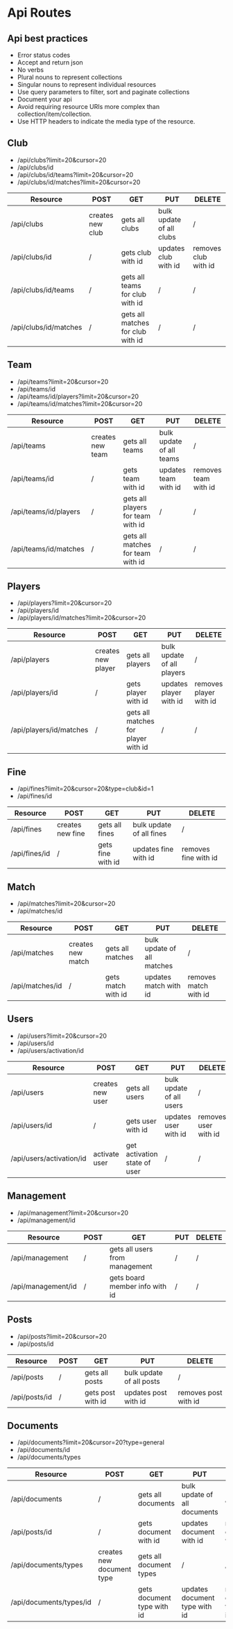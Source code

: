 # Api Routes

## Api best practices

- Error status codes
- Accept and return json
- No verbs
- Plural nouns to represent collections
- Singular nouns to represent individual resources
- Use query parameters to filter, sort and paginate collections
- Document your api
- Avoid requiring resource URIs more complex than collection/item/collection.
- Use HTTP headers to indicate the media type of the resource.

## Club

- /api/clubs?limit=20&cursor=20
- /api/clubs/id
- /api/clubs/id/teams?limit=20&cursor=20
- /api/clubs/id/matches?limit=20&cursor=20

| Resource | POST | GET | PUT | DELETE |
| --- | --- | --- | --- | --- |
| /api/clubs | creates new club | gets all clubs | bulk update of all clubs | / |
| /api/clubs/id | / | gets club with id | updates club with id | removes club with id |
| /api/clubs/id/teams | / | gets all teams for club with id | / | /
| /api/clubs/id/matches | / | gets all matches for club with id | / | / |


## Team

- /api/teams?limit=20&cursor=20
- /api/teams/id
- /api/teams/id/players?limit=20&cursor=20
- /api/teams/id/matches?limit=20&cursor=20

| Resource | POST | GET | PUT | DELETE |
| --- | --- | --- | --- | --- |
| /api/teams | creates new team | gets all teams | bulk update of all teams | / |
| /api/teams/id | / | gets team with id | updates team with id | removes team with id |
| /api/teams/id/players | / | gets all players for team with id | / | / |
| /api/teams/id/matches | / | gets all matches for team with id | / | / |

## Players

- /api/players?limit=20&cursor=20
- /api/players/id
- /api/players/id/matches?limit=20&cursor=20

| Resource | POST | GET | PUT | DELETE |
| --- | --- | --- | --- | --- |
| /api/players | creates new player | gets all players | bulk update of all players | / |
| /api/players/id | / | gets player with id | updates player with id | removes player with id |
| /api/players/id/matches | / | gets all matches for player with id | / | / |

## Fine

- /api/fines?limit=20&cursor=20&type=club&id=1
- /api/fines/id

| Resource | POST | GET | PUT | DELETE |
| --- | --- | --- | --- | --- |
| /api/fines | creates new fine | gets all fines | bulk update of all fines | / |
| /api/fines/id | / | gets fine with id | updates fine with id | removes fine with id |

## Match

- /api/matches?limit=20&cursor=20
- /api/matches/id

| Resource | POST | GET | PUT | DELETE |
| --- | --- | --- | --- | --- |
| /api/matches | creates new match | gets all matches | bulk update of all matches | / |
| /api/matches/id | / | gets match with id | updates match with id | removes match with id |

## Users

- /api/users?limit=20&cursor=20
- /api/users/id
- /api/users/activation/id

| Resource | POST | GET | PUT | DELETE |
| --- | --- | --- | --- | --- |
| /api/users | creates new user | gets all users | bulk update of all users | / |
| /api/users/id | / | gets user with id | updates user with id | removes user with id |
| /api/users/activation/id | activate user | get activation state of user | / | / |

## Management

- /api/management?limit=20&cursor=20
- /api/management/id

| Resource | POST | GET | PUT | DELETE |
| --- | --- | --- | --- | --- |
| /api/management | / | gets all users from management | / | / |
| /api/management/id | / | gets board member info with id | / | / |

## Posts

- /api/posts?limit=20&cursor=20
- /api/posts/id

| Resource | POST | GET | PUT | DELETE |
| --- | --- | --- | --- | --- |
| /api/posts | / | gets all posts | bulk update of all posts | / |
| /api/posts/id | / | gets post with id | updates post with id | removes post with id |

## Documents

- /api/documents?limit=20&cursor=20?type=general
- /api/documents/id
- /api/documents/types

| Resource | POST | GET | PUT | DELETE |
| --- | --- | --- | --- | --- |
| /api/documents | / | gets all documents | bulk update of all documents | / |
| /api/posts/id | / | gets document with id | updates document with id | removes document with id |
| /api/documents/types | creates new document type | gets all document types | / | / |
| /api/documents/types/id | / | gets document type with id | updates document type with id | removes document type with id